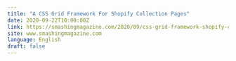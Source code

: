 ```yaml
---
title: "A CSS Grid Framework For Shopify Collection Pages"
date: 2020-09-22T10:00:00Z
link: https://smashingmagazine.com/2020/09/css-grid-framework-shopify-collection-pages/?utm_medium=RSS&utm_source=news.12bit.vn
site: www.smashingmagazine.com
language: English
draft: false
---
```

